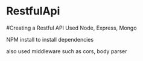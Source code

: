 # RestfulApi

#Creating a Restful API
Used Node, Express, Mongo

NPM install to install dependencies

also used middleware such as cors, body parser